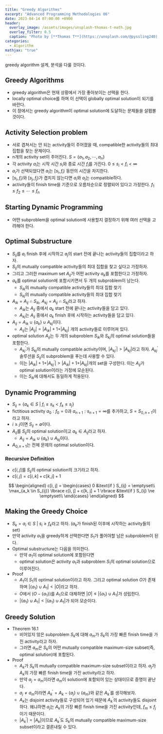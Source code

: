 ```yaml
---
title: "Greedy Algorithms"
excerpt: "Advanced Programming Methodologies 06"
date: 2023-04-14 07:00:00 +0900
header:
  overlay_image: /assets/images/unsplash-thomas-t-math.jpg
  overlay_filter: 0.5
  caption: "Photo by [**Thomas T**](https://unsplash.com/@pyssling240) on [**Unsplash**](https://unsplash.com/)"
categories:
  - Algorithm
mathjax: "true"
---
```


greedy algorithm 설계, 분석을 다룰 것이다.  

## Greedy Algorithms

- greedy algorithm은 현재 상황에서 가장 좋아보이는 선택을 한다.
- locally optimal choice를 하며 이 선택이 globally optimal solution이 되기를 바란다.
- 이 장에서는 greedy algorithm이 optimal solution에 도달하는 문제들을 살폅볼 것이다.

## Activity Selection problem

- 서로 겹쳐서는 안 되는 activity들이 주어졌을 때, compatible한 activity들의 최대 집합을 찾는 문제이다.
- n개의 activity set이 주어진다. $S = \lbrace a_1, a_2, \cdots, a_n \rbrace$
- 각 activity $a_i$는 시작 시간 $s_i$와 종료 시간 $f_i$를 가진다. $0 \le s_i < f_i < \infty$
- $a_i$가 선택되었다면 $a_i$는 $[s_i, f_i)$ 동안의 시간을 차지한다.
- $[s_i, f_i)$와 $[s_j, f_j)$가 겹치지 않는다면 $a_i$와 $a_j$는 compatible하다.
- activity들이 finish time을 기준으로 오름차순으로 정렬되어 있다고 가정한다. $f_1 \le f_2 \le \cdots \le f_n$

## Starting Dynamic Programming

- 어떤 subproblem을 optimal solution에 사용할지 결정하기 위해 여러 선택을 고려해야 한다.

## Optimal Substructure

- $S_{ij}$를 $a_i$ finish 후에 시작하고 $a_j$의 start 전에 끝나는 activity들의 집합이라고 하자.
- $S_{ij}$의 mutually compatible activity들의 최대 집합을 찾고 싶다고 가정하자.
- 그리고 그러한 maximum set $A_{ij}$가 어떤 activity $a_k$를 포함한다고 가정하자.
- $a_k$를 optimal solution에 포함시키면서 두 개의 subproblem이 남는다.
  - $S_{ik}$의 mutually compatible activity들의 최대 집합 찾기
  - $S_{kj}$의 mutually compatible activity들의 최대 집합 찾기
- $A_{ik} = A_{ij} \cap S_{ik}$, $A_{kj} = A_{ij} \cap S_{kj}$라고 하자.
  - $A_{ik}$는 $A_{ij}$ 중에서 $a_k$ start 전에 끝나는 activity들을 담고 있다.
  - $A_{kj}$는 $A_{ij}$ 중에서 $a_k$ finish 후에 시작하는 activity들을 담고 있다.
- $A_{ij} = A_{ik} \cup \lbrace a_k \rbrace \cup A_{kj}$이다.
  - $A_{ij}$는 $\vert A_{ij} \vert = \vert A_{ik} \vert + 1 + \vert A_{kj} \vert$ 개의 activity들로 이루어져 있다.
- optimal solution $A_{ij}$는 두 개의 subproblem $S_{ik}$와 $S_{kj}$의 optimal solution들을 포함한다.
  - $A^\prime_{kj}$가 $S_{kj}$의 mutually compatible activity이며, $\vert A^\prime_{kj} \vert > \vert A_{kj} \vert$라고 하자. $A^\prime_{kj}$ 솔루션을 $S_{ij}$의 subproblem을 푸는데 사용할 수 있다.
  - 이는 $\vert A_{ik} \vert + 1 + \vert A^\prime_{kj} \vert > \vert A_{ik} \vert + 1 + \vert A_{kj} \vert$개의 set을 구성한다. 이는 $A_{ij}$가 optimal solution이라는 가정에 모순된다.
  - 이는 $S_{ik}$에 대해서도 동일하게 적용된다.

## Dynamic Programming

- $S_{ij} = \lbrace a_k \in S \ \vert\  f_i \le s_k < f_k \le s_j \rbrace$
- fictitious activity $a_0 : f_0 = 0$과 $a_{n+1}: s_{n+1} = \infty$를 추가하고, $S = S_{0, n+1}$이라고 하자.
- $i \ge j$이면 $S_{ij}=\emptyset$이다.
- $A_{ij}$를 $S_{ij}$의 optimal solution이고 $a_k \in A_{ij}$라고 하자.
  - $A_{ij} = A_{ik} \cup \lbrace a_k \rbrace \cup A_{kj}$이다.
- $A_{0, n+1}$는 전체 문제의 optimal solution이다.

### Recursive Definition

- $c[i, j]$를 $S_{ij}$의 optimal solution의 크기라고 하자.
- $c[i, j] = c[i, k] + c[k, j] + 1$

$$
\begin{aligned}
c[i, j] = \begin{cases}
    0 &\text{if } S_{ij} = \emptyset\\
    \max_{a_k \in S_{ij}} \lbrace c[i, j] + c[k, j] + 1 \rbrace &\text{if } S_{ij} \ne \emptyset\\
       \end{cases}
\end{aligned}
$$

## Making the Greedy Choice

- $S_k = {a_i \in S \ \vert\ s_i \ge f_k}$라고 하자. ($a_k$가 finish된 이후에 시작하는 activity들의 set)
- 만약 activity $a_1$을 greedy하게 선택한다면 $S_1$가 풀어야할 남은 subproblem이 된다.
- Optimal substructure는 다음을 의미한다.
  - 만약 $a_1$이 optimal solution에 포함된다면
  - optimal solution은 activity $a_1$과 subproblem $S_1$의 optimal solution으로 이루어진다.
- Proof
  - $A_1$이 $S_1$의 optimal solution이라고 하자. 그리고 optimal solution $O$가 존재하며 $\lvert \lbrace a_1 \rbrace \cup A_1 \rvert < \lvert O \rvert$라고 하자.
  - $O$에서 $(O - \lbrace a_1 \rbrace)$를 $A_1$으로 대체하면 $\lvert O \rvert \le \lvert \lbrace a_1 \rbrace \cup A_1 \rvert$가 성립한다.
  - $\lvert \lbrace a_1 \rbrace \cup A_1 \rvert < \lvert \lbrace a_1 \rbrace \cup A_1 \rvert$가 되어 모순이다.

## Greedy Solution

- Theorem 16.1
  - 비어있지 않은 subproblem $S_k$에 대해 $a_m$가 $S_k$의 가장 빠른 finish time을 가진 activity라고 하자.
  - 그러면 $a_m$은 $S_k$의 어떤 mutually compatible maximum-size subset(즉, optimal solution)에 포함된다.
- Proof
  - $A_k$가 $S_k$의 mutually compatible maximum-size subset이라고 하자. $a_j$가 $A_k$의 가장 빠른 finish time을 가진 activity라고 하자.
  - 만약 $a_j = a_m$이라면 $a_m$이 solution에 포함되어 있는 상태이므로 증명이 끝난다.
  - $a_j \ne a_m$이라면 $A^\prime_k = A_k - \lbrace a_j \rbrace \cup \lbrace a_m \rbrace$와 같은 $A^\prime_k$를 생각해보자.
  - $A_k$는 disjoint activity들로 구성되어 있기 때문에 $A^\prime_k$의 activity들도 disjoint하다. 왜냐하면 $a_j$는 $A_k$의 가장 빠른 finish time을 가진 activity인데, $f_m \le f_j$이기 때문이다.
  - $\lvert A^\prime_k \rvert = \lvert A_k \rvert$이므로 $A^\prime_k$도 $S_k$의 mutually compatible maximum-size subset이라고 결론내릴 수 있다.

